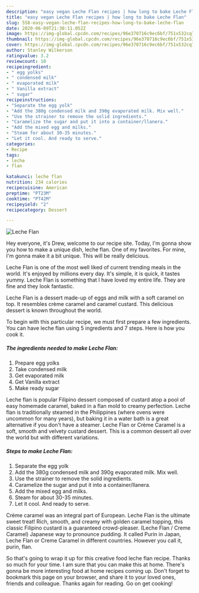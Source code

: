 ```yaml
---
description: "easy vegan Leche Flan recipes | how long to bake Leche Flan"
title: "easy vegan Leche Flan recipes | how long to bake Leche Flan"
slug: 558-easy-vegan-leche-flan-recipes-how-long-to-bake-leche-flan
date: 2020-06-09T21:30:11.052Z
image: https://img-global.cpcdn.com/recipes/96e370716c9ec6bf/751x532cq70/leche-flan-recipe-main-photo.jpg
thumbnail: https://img-global.cpcdn.com/recipes/96e370716c9ec6bf/751x532cq70/leche-flan-recipe-main-photo.jpg
cover: https://img-global.cpcdn.com/recipes/96e370716c9ec6bf/751x532cq70/leche-flan-recipe-main-photo.jpg
author: Stanley Wilkerson
ratingvalue: 3.2
reviewcount: 10
recipeingredient:
- " egg yolks"
- " condensed milk"
- " evaporated milk"
- " Vanilla extract"
- " sugar"
recipeinstructions:
- "Separate the egg yolk"
- "Add the 380g condensed milk and 390g evaporated milk. Mix well."
- "Use the strainer to remove the solid ingredients."
- "Caramelize the sugar and put it into a container/llanera."
- "Add the mixed egg and milks."
- "Steam for about 30-35 minutes."
- "Let it cool. And ready to serve."
categories:
- Recipe
tags:
- leche
- flan

katakunci: leche flan 
nutrition: 234 calories
recipecuisine: American
preptime: "PT23M"
cooktime: "PT42M"
recipeyield: "2"
recipecategory: Dessert

---
```



![Leche Flan](https://img-global.cpcdn.com/recipes/96e370716c9ec6bf/751x532cq70/leche-flan-recipe-main-photo.jpg)

Hey everyone, it's Drew, welcome to our recipe site. Today, I'm gonna show you how to make a unique dish, leche flan. One of my favorites. For mine, I'm gonna make it a bit unique. This will be really delicious.

Leche Flan is one of the most well liked of current trending meals in the world. It's enjoyed by millions every day. It's simple, it is quick, it tastes yummy. Leche Flan is something that I have loved my entire life. They are fine and they look fantastic.

Leche Flan is a dessert made-up of eggs and milk with a soft caramel on top. It resembles crème caramel and caramel custard. This delicious dessert is known throughout the world.


To begin with this particular recipe, we must first prepare a few ingredients. You can have leche flan using 5 ingredients and 7 steps. Here is how you cook it.

<!--inarticleads1-->

##### The ingredients needed to make Leche Flan:

1. Prepare  egg yolks
1. Take  condensed milk
1. Get  evaporated milk
1. Get  Vanilla extract
1. Make ready  sugar


Leche flan is popular Filipino dessert composed of custard atop a pool of easy homemade caramel, baked in a flan mold to creamy perfection. Leche flan is traditionally steamed in the Philippines (where ovens were uncommon for many years), but baking it in a water bath is a great alternative if you don&#39;t have a steamer. Leche Flan or Crème Caramel is a soft, smooth and velvety custard dessert. This is a common dessert all over the world but with different variations. 

<!--inarticleads2-->

##### Steps to make Leche Flan:

1. Separate the egg yolk
1. Add the 380g condensed milk and 390g evaporated milk. Mix well.
1. Use the strainer to remove the solid ingredients.
1. Caramelize the sugar and put it into a container/llanera.
1. Add the mixed egg and milks.
1. Steam for about 30-35 minutes.
1. Let it cool. And ready to serve.


Crème caramel was an integral part of European. Leche Flan is the ultimate sweet treat! Rich, smooth, and creamy with golden caramel topping, this classic Filipino custard is a guaranteed crowd-pleaser. (Leche Flan / Creme Caramel) Japanese way to pronounce pudding. It called Purin in Japan, Leche Flan or Creme Caramel in different countries. However you call it, purin, flan. 

So that's going to wrap it up for this creative food leche flan recipe. Thanks so much for your time. I am sure that you can make this at home. There's gonna be more interesting food at home recipes coming up. Don't forget to bookmark this page on your browser, and share it to your loved ones, friends and colleague. Thanks again for reading. Go on get cooking!
